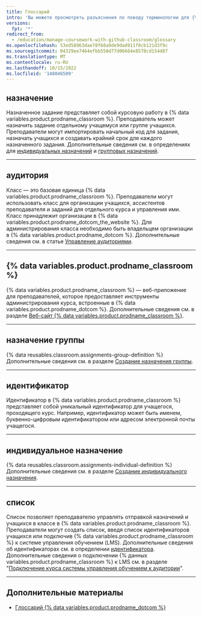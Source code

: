 ```yaml
---
title: Глоссарий
intro: 'Вы можете просмотреть разъяснения по поводу терминологии для {% data variables.product.prodname_classroom %}.'
versions:
  fpt: '*'
redirect_from:
  - /education/manage-coursework-with-github-classroom/glossary
ms.openlocfilehash: 53ed58963dae78f68a9de9dad911f8cb121d3f9c
ms.sourcegitcommit: 04329ee7464efbb558d77d06664e8578cd154d87
ms.translationtype: MT
ms.contentlocale: ru-RU
ms.lasthandoff: 10/15/2022
ms.locfileid: '148046509'
---
```

## назначение

Назначенное задание представляет собой курсовую работу в {% data variables.product.prodname_classroom %}. Преподаватель может назначить задание отдельному учащемуся или группе учащихся. Преподаватели могут импортировать начальный код для задания, назначать учащихся и создавать крайний срок для каждого назначенного задания. Дополнительные сведения см. в определениях для [индивидуальных назначений](#individual-assignment) и [групповых назначений](#group-assignment).

---

## аудитория

Класс — это базовая единица {% data variables.product.prodname_classroom %}. Преподаватели могут использовать класс для организации учащихся, ассистентов преподавателя и заданий для отдельного курса и управления ими. Класс принадлежит организации в {% data variables.product.prodname_dotcom_the_website %}. Для администрирования класса необходимо быть владельцем организации в {% data variables.product.prodname_dotcom %}. Дополнительные сведения см. в статье [Управление аудиториями](/education/manage-coursework-with-github-classroom/manage-classrooms).

---

## {% data variables.product.prodname_classroom %}

{% data variables.product.prodname_classroom %} — веб-приложение для преподавателей, которое предоставляет инструменты администрирования курса, встроенные в {% data variables.product.prodname_dotcom %}. Дополнительные сведения см. в разделе [Веб-сайт {% data variables.product.prodname_classroom %}](https://classroom.github.com/).

---

## назначение группы  

{% data reusables.classroom.assignments-group-definition %} Дополнительные сведения см. в разделе [Создание назначения группы](/education/manage-coursework-with-github-classroom/create-a-group-assignment).

---

## идентификатор

Идентификатор в {% data variables.product.prodname_classroom %} представляет собой уникальный идентификатор для учащегося, проходящего курс. Например, идентификатор может быть именем, буквенно-цифровым идентификатором или адресом электронной почты учащегося.

---

## индивидуальное назначение

{% data reusables.classroom.assignments-individual-definition %} Дополнительные сведения см. в разделе [Создание индивидуального назначения](/education/manage-coursework-with-github-classroom/create-an-individual-assignment).

---

## список

Список позволяет преподавателю управлять отправкой назначений и учащихся в классе в {% data variables.product.prodname_classroom %}. Преподаватели могут создать список, введя список идентификаторов учащихся или подключив {% data variables.product.prodname_classroom %} к системе управления обучением (LMS). Дополнительные сведения об идентификаторах см. в определении [идентификатора](#identifier). Дополнительные сведения о подключении {% данных variables.product.prodname_classroom %} к LMS см. в разделе "[Подключение курса системы управления обучением к аудитории](/education/manage-coursework-with-github-classroom/teach-with-github-classroom/connect-a-learning-management-system-course-to-a-classroom)".

---

## Дополнительные материалы

- [Глоссарий {% data variables.product.prodname_dotcom %}](/github/getting-started-with-github/github-glossary)

